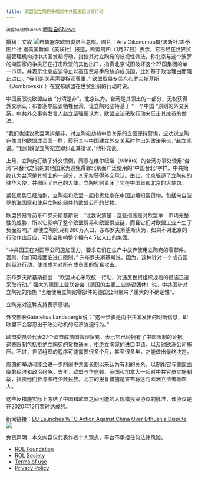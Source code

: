 ```yaml
---
title: 欧盟就立陶宛争端对中共国发起世贸行动
---
```

`澳喜特战旅Gnews` [轉載自GNews](https://gnews.org/zh-hans/1920249/)

撰稿：文叙
![](https://assets.gnews.org/wp-content/uploads/2022/01/id13453173-.jpg)布鲁塞尔欧盟委员会总部。图片：Aris Oikonomou摄/法新社/盖蒂图片社
据美国新闻（美联社）报道，欧盟周四（1月27日）表示，它已经在世界贸易管理机构对中共国发起行动，指控其对立陶宛的歧视性做法，称北京与这个波罗的海国家的争执正在打击欧盟的其他出口，指责北京试图破坏这个27国集团的单一市场，并表示北京应该停止以高压贸易手段胁迫成员国，比如基于政治理由而阻止进口。“我们的关系需要相互尊重，” 欧盟贸易专员东布罗夫斯基斯（Dombrovskis ）在宣布欧盟在世贸组织的行动时说。

中国反驳说欧盟应该 “分清是非”。北京认为，台湾是其领土的一部分，无权获得外交承认；布鲁塞尔应该牺牲台湾，让立陶宛坚持基于 “一个中国 “原则的外交关系。中共外交事务发言人赵立坚强硬认为，欧盟应该采取行动来反击其成员的做法。

“我们也建议欧盟明辨是非，对立陶宛劫持中欧关系的企图保持警惕，应劝说立陶宛像其他欧盟成员国一样，履行其与中国建立外交关系时作出的政治承诺，”赵立坚说。“我们敦促立陶宛立即纠正其错误，”他补充说。

上月，立陶宛打破了外交惯例，同意在维尔纽斯（Vilnius）的台湾办事处使用“台湾”来替代之前的其他国家为避免得罪北京而广泛使用的“中国台北”字样。中共始终认为台湾是其领土的一部分，其无权获得外交承认。由此，北京驱逐了立陶宛的驻华大使，并撤回了自己的大使。立陶宛则关闭了它在中国首都北京的大使馆。

紧张局势已经加剧，立陶宛和欧盟一起指责北京在中国边境扣留货物，包括来自波罗的海国家和使用立陶宛部件的欧盟公司的货物。

欧盟贸易专员东布罗夫斯基斯说：“让我说清楚：这些措施是对欧盟单一市场完整性的威胁，所以它影响了整个欧盟贸易和欧盟供应链，而且它们对欧盟工业产生了负面影响。” 即使立陶宛只有280万人口，东布罗夫斯基斯认为，如果不对北京的行动作出反应，可能会影响整个拥有4.5亿人口的集团。

“中共国正在对国际公司施加压力，要求它们在生产中放弃使用立陶宛的零部件。否则，他们可能面临进口限制，” 东布罗夫斯基斯说。因为，这种针对一个成员国的经济行动，使其成为对所有成员国的贸易攻击。

东布罗夫斯基斯指出：“欧盟决心采取统一行动，对违反世贸组织规则的措施迅速采取行动。” 强大的德国工业联合会（德国的主要工业游说团体）说，中共国针对立陶宛的措施 “也给使用立陶宛零部件的德国公司带来了重大的不确定性”。

立陶宛对这种支持表示感谢。

外交部长Gabrielius Landsbergis说：“这一步骤是向中共国发出的明确信息，即欧盟不会容忍出于政治动机的经济胁迫行为。”

欧盟委员会代表27个欧盟成员国管理贸易，表示它已经拥有了中国限制的证据。这些限制包括拒绝立陶宛的货物通关，拒绝立陶宛的进口申请，以及对欧洲公司施压。不过，世贸组织的程序可能需要很多个月，甚至很多年，才能做出最终决定。

周四的举动可能会进一步削弱中共国长期以来认为有利的关系，以制衡它与美国面临的经济和政治纷争。去年，欧盟与华盛顿、英国和加拿大一起对中共官员实施制裁，指责他们参与虐待少数民族。北京的报复措施是宣布将惩罚欧洲立法者等四人。

这些反措施实际上冻结了中国和欧盟之间可能的大规模投资协议的批准，该协议是在2020年12月暂时达成的。



新闻链接：[EU Launches WTO Action Against China Over Lithuania Dispute](https://www.usnews.com/news/business/articles/2022-01-27/eu-launches-wto-action-against-china-over-lithuania-row)
![](https://assets.gnews.org/wp-content/uploads/2022/01/TUBIAO-X.jpg)
 

免责声明：本文内容仅代表作者个人观点，平台不承担任何法律风险。

- [ROL Foundation](https://rolfoundation.org/)
- [ROL Society](https://rolsociety.org/)
- [Terms of use](https://gnews.org/terms-of-use-3/)
- [Privacy Policy](https://gnews.org/privacy-policy/)
